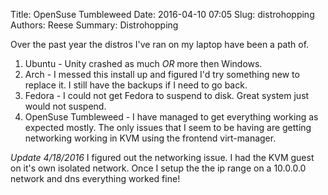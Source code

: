 Title: OpenSuse Tumbleweed
Date: 2016-04-10 07:05
Slug: distrohopping
Authors: Reese
Summary: Distrohopping 

Over the past year the distros I've ran on my laptop have been a path of.

1. Ubuntu - Unity crashed as much *OR* more then Windows.
2. Arch - I messed this install up and figured I'd try something new to replace it. I still have the backups if I need to go back.
3. Fedora - I could not get Fedora to suspend to disk. Great system just would not suspend.
4. OpenSuse Tumbleweed - I have managed to get everything working as expected mostly. The only issues that I seem to be having are getting networking working in KVM using the frontend virt-manager. 

*Update 4/18/2016*
I figured out the networking issue. I had the KVM guest on it's own isolated network. Once I setup the the ip range on a 10.0.0.0 network and dns everything worked fine!

